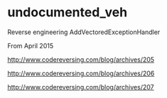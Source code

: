 # undocumented_veh
Reverse engineering AddVectoredExceptionHandler

From April 2015

http://www.codereversing.com/blog/archives/205

http://www.codereversing.com/blog/archives/206

http://www.codereversing.com/blog/archives/207
